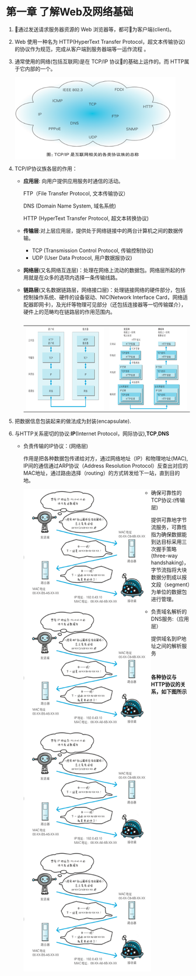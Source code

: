 <h1>第一章 了解Web及网络基础</h1>

1. 􏰨通过发送请求服务器资源的 Web 浏览器等，都可􏰩为客户端(client)。

2. Web 使用一种名为 HTTP(HyperText Transfer Protocol，超文本传输协议)的协议作为规范，完成从客户端到服务器端等一运作流程 。

3. 通常使用的网络(包括互联网)是在 TCP/IP 协议􏲳的基础上运作的。而 HTTP属于它内部的一个。

   <img src="https://github.com/zhuxinyu/blog/blob/master/HTTP/WX20181209-143449%402x.png" width = "440" height = "225" div align=center />

4. TCP/IP协议族各层的作用：

   - **应用层**: 向用户提供应用服务时通信的活动。

     FTP（File Transfer Protocol, 文本传输协议）

     DNS (Domain Name System, 域名系统)

     HTTP (HyperText Transfer Protocol, 超文本转换协议)

   - **传输层**:对上层应用层，提供处于网络链接中的两台计算机之间的数据传输。

     - TCP (Transmission Control Protocol, 传输控制协议)
     - UDP (User Data Protocol, 用户数据报协议)

   - **网络层**(又名网络互连层)：处理在网络上流动的数据包。网络层所起的作用就是在众多的选项内选择一条传输线路。

   - **链路层**(又名数据链路层，网络接口层)：处理链接网络的硬件部分，包括控制操作系统、硬件的设备驱动、NIC(Network Interface Card，网络适配器即网卡)，及光纤等物理可见部分（还包括连接器等一切传输媒介），硬件上的范畴均在链路层的作用范围内。

     <table><tr>
         
     </table>

     <table><td><img src="https://github.com/zhuxinyu/blog/blob/master/HTTP/WX20181209-145440%402x.png" width = "350" height = "230" div align=left /></td>

     <td><img src="https://github.com/zhuxinyu/blog/blob/master/HTTP/WX20181209-145849%402x.png" width = "350" height = "230" div align=left /></td>

     </tr></table>

5. 把数据信息包装起来的做法成为封装(encapsulate).

6. 与HTTP关系密切的协议:**IP**(Internet Protocol，网际协议),**TCP**,**DNS**

   - 负责传输的IP协议：(网络层)

     作用是把各种数据包传递给对方，通过网络地址（IP）和物理地址(MAC), IP间的通信通过ARP协议（Address Resolution Protocol）反查出对应的MAC地址，通过路由选择（routing）的方式转发给下一站，直到目的地。

     <img src="https://github.com/zhuxinyu/blog/blob/master/HTTP/WX20181209-151115%402x.png" width = "350" height = "330" div align=left />

   - 确保可靠性的TCP协议:(传输层)

     提供可靠地字节流服务，可靠性指为确保数据能到达目标采用三次握手策略(three-way handshaking)，字节流指将大块数据分割成以报文段（segment）为单位的数据包进行管理。

     <img src="https://github.com/zhuxinyu/blog/blob/master/HTTP/WX20181209-151115%402x.png" width = "350" height = "330" div align=left />

   - 负责域名解析的DNS服务:（应用层）

     提供域名到IP地址之间的解析服务

     <img src="https://github.com/zhuxinyu/blog/blob/master/HTTP/WX20181209-151115%402x.png" width = "350" height = "330" div align=left />

     <br>

     **各种协议与HTTP协议的关系，如下图所示**

     <img src="https://github.com/zhuxinyu/blog/blob/master/HTTP/WX20181209-151115%402x.png" width = "350" height = "330" div align=left />
